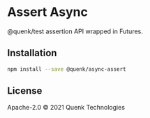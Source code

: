 # Assert Async

@quenk/test assertion API wrapped in Futures.

## Installation

```sh
npm install --save @quenk/async-assert

```

## License
Apache-2.0 © 2021 Quenk Technologies

